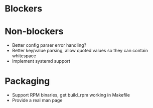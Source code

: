 # Blockers

# Non-blockers

- Better config parser error handling?
- Better key/value parsing, allow quoted values so they can contain whitespace
- Implement systemd support

# Packaging

- Support RPM binaries, get build_rpm working in Makefile
- Provide a real man page
